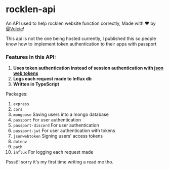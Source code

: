 # rocklen-api
An API used to help rocklen website function correctly, Made with ♥ by [@Volcie](https://www.github.com/Volcie)!

This api is not the one being hosted currently, I published this so people know how to implement token authentication to their apps with passport


### Features in this API:
1. **Uses token authentication instead of session authentication with [json web tokens](https://www.jwt.io)**
2. **Logs each request made to Influx db**
3. **Written in TypeScript**

Packages:

1. `express`
2. `cors`
3. `mongoose` Saving users into a mongo database
4. `passport` For user authentication
5. `passport-discord` For user authentication
6. `passport-jwt` For user authentication with tokens
7. `jsonwebtoken` Signing users' access tokens
8. `dotenv`
9. `path`
10. `influx` For logging each request made



Pssst!! sorry it's my first time writing a read me tho.

